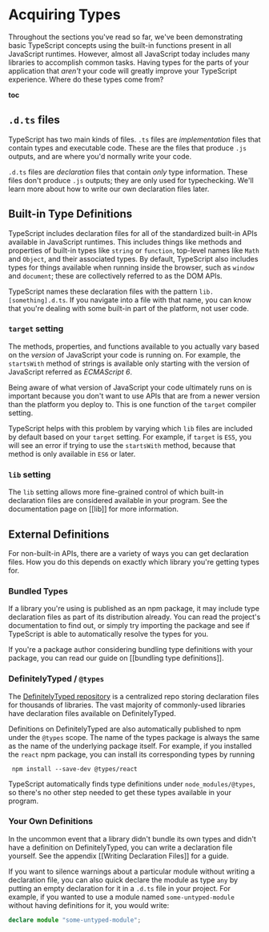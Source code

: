 # Acquiring Types

Throughout the sections you've read so far, we've been demonstrating basic TypeScript concepts using the built-in functions present in all JavaScript runtimes.
However, almost all JavaScript today includes many libraries to accomplish common tasks.
Having types for the parts of your application that *aren't* your code will greatly improve your TypeScript experience.
Where do these types come from?

__toc__

## `.d.ts` files

TypeScript has two main kinds of files.
`.ts` files are *implementation* files that contain types and executable code.
These are the files that produce `.js` outputs, and are where you'd normally write your code.

`.d.ts` files are *declaration* files that contain *only* type information.
These files don't produce `.js` outputs; they are only used for typechecking.
We'll learn more about how to write our own declaration files later.

## Built-in Type Definitions

TypeScript includes declaration files for all of the standardized built-in APIs available in JavaScript runtimes.
This includes things like methods and properties of built-in types like `string` or `function`, top-level names like `Math` and `Object`, and their associated types.
By default, TypeScript also includes types for things available when running inside the browser, such as `window` and `document`; these are collectively referred to as the DOM APIs.

TypeScript names these declaration files with the pattern `lib.[something].d.ts`.
If you navigate into a file with that name, you can know that you're dealing with some built-in part of the platform, not user code.

### `target` setting

The methods, properties, and functions available to you actually vary based on the *version* of JavaScript your code is running on.
For example, the `startsWith` method of strings is available only starting with the version of JavaScript referred as *ECMAScript 6*.

Being aware of what version of JavaScript your code ultimately runs on is important because you don't want to use APIs that are from a newer version than the platform you deploy to.
This is one function of the `target` compiler setting.

TypeScript helps with this problem by varying which `lib` files are included by default based on your `target` setting.
For example, if `target` is `ES5`, you will see an error if trying to use the `startsWith` method, because that method is only available in `ES6` or later.

### `lib` setting

The `lib` setting allows more fine-grained control of which built-in declaration files are considered available in your program.
See the documentation page on [[lib]] for more information.

## External Definitions

For non-built-in APIs, there are a variety of ways you can get declaration files.
How you do this depends on exactly which library you're getting types for.

### Bundled Types

If a library you're using is published as an npm package, it may include type declaration files as part of its distribution already.
You can read the project's documentation to find out, or simply try importing the package and see if TypeScript is able to automatically resolve the types for you.

If you're a package author considering bundling type definitions with your package, you can read our guide on [[bundling type definitions]].

### DefinitelyTyped / `@types`

The [DefinitelyTyped repository](https://github.com/DefinitelyTyped/DefinitelyTyped/) is a centralized repo storing declaration files for thousands of libraries.
The vast majority of commonly-used libraries have declaration files available on DefinitelyTyped.

Definitions on DefinitelyTyped are also automatically published to npm under the `@types` scope.
The name of the types package is always the same as the name of the underlying package itself.
For example, if you installed the `react` npm package, you can install its corresponding types by running

```
 npm install --save-dev @types/react
```

TypeScript automatically finds type definitions under `node_modules/@types`, so there's no other step needed to get these types available in your program.

### Your Own Definitions

In the uncommon event that a library didn't bundle its own types and didn't have a definition on DefinitelyTyped, you can write a declaration file yourself.
See the appendix [[Writing Declaration Files]] for a guide.

If you want to silence warnings about a particular module without writing a declaration file, you can also quick declare the module as type `any` by putting an empty declaration for it in a `.d.ts` file in your project.
For example, if you wanted to use a module named `some-untyped-module` without having definitions for it, you would write:

```ts
declare module "some-untyped-module";
```
